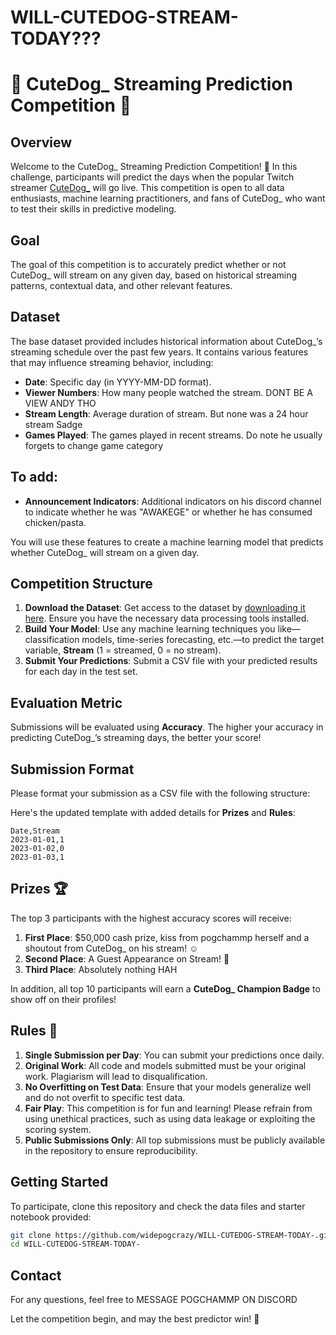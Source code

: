 # WILL-CUTEDOG-STREAM-TODAY???

# 🎉 CuteDog_ Streaming Prediction Competition 🎉

## Overview
Welcome to the CuteDog_ Streaming Prediction Competition! 🚀 In this challenge, participants will predict the days when the popular Twitch streamer [CuteDog_](https://www.twitch.tv/cutedog_) will go live. This competition is open to all data enthusiasts, machine learning practitioners, and fans of CuteDog_ who want to test their skills in predictive modeling.

## Goal
The goal of this competition is to accurately predict whether or not CuteDog_ will stream on any given day, based on historical streaming patterns, contextual data, and other relevant features.

## Dataset
The base dataset provided includes historical information about CuteDog_’s streaming schedule over the past few years. It contains various features that may influence streaming behavior, including:
- **Date**: Specific day (in YYYY-MM-DD format).
- **Viewer Numbers**: How many people watched the stream. DONT BE A VIEW ANDY THO
- **Stream Length**: Average duration of stream. But none was a 24 hour stream Sadge
- **Games Played**: The games played in recent streams. Do note he usually forgets to change game category

## To add:
- **Announcement Indicators**: Additional indicators on his discord channel to indicate whether he was "AWAKEGE" or whether he has consumed chicken/pasta.

You will use these features to create a machine learning model that predicts whether CuteDog_ will stream on a given day.

## Competition Structure
1. **Download the Dataset**: Get access to the dataset by [downloading it here](#). Ensure you have the necessary data processing tools installed.
2. **Build Your Model**: Use any machine learning techniques you like—classification models, time-series forecasting, etc.—to predict the target variable, **Stream** (1 = streamed, 0 = no stream).
3. **Submit Your Predictions**: Submit a CSV file with your predicted results for each day in the test set.

## Evaluation Metric
Submissions will be evaluated using **Accuracy**. The higher your accuracy in predicting CuteDog_’s streaming days, the better your score!

## Submission Format
Please format your submission as a CSV file with the following structure:

Here's the updated template with added details for **Prizes** and **Rules**:

```
Date,Stream
2023-01-01,1
2023-01-02,0
2023-01-03,1
```

## Prizes 🏆
The top 3 participants with the highest accuracy scores will receive:
1. **First Place**: $50,000 cash prize, kiss from pogchammp herself and a shoutout from CuteDog_ on his stream! ☺️
2. **Second Place**: A Guest Appearance on Stream! 👀
3. **Third Place**: Absolutely nothing HAH

In addition, all top 10 participants will earn a **CuteDog_ Champion Badge** to show off on their profiles!

## Rules 📜
1. **Single Submission per Day**: You can submit your predictions once daily.
2. **Original Work**: All code and models submitted must be your original work. Plagiarism will lead to disqualification.
3. **No Overfitting on Test Data**: Ensure that your models generalize well and do not overfit to specific test data.
4. **Fair Play**: This competition is for fun and learning! Please refrain from using unethical practices, such as using data leakage or exploiting the scoring system.
5. **Public Submissions Only**: All top submissions must be publicly available in the repository to ensure reproducibility.

## Getting Started
To participate, clone this repository and check the data files and starter notebook provided:
```bash
git clone https://github.com/widepogcrazy/WILL-CUTEDOG-STREAM-TODAY-.git
cd WILL-CUTEDOG-STREAM-TODAY-
```

## Contact
For any questions, feel free to MESSAGE POGCHAMMP ON DISCORD

Let the competition begin, and may the best predictor win! 🎉
```

